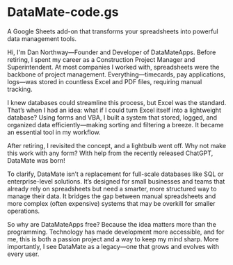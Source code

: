 # DataMate-code.gs
A Google Sheets add-on that transforms your spreadsheets into powerful data management tools.
<p>Hi, I'm Dan Northway—Founder and Developer of DataMateApps. Before retiring, I spent my career as a Construction Project Manager and Superintendent. At most companies I worked with, spreadsheets were the backbone of project management. Everything—timecards, pay applications, logs—was stored in countless Excel and PDF files, requiring manual tracking.

I knew databases could streamline this process, but Excel was the standard. That’s when I had an idea: what if I could turn Excel itself into a lightweight database? Using forms and VBA, I built a system that stored, logged, and organized data efficiently—making sorting and filtering a breeze. It became an essential tool in my workflow.

After retiring, I revisited the concept, and a lightbulb went off. Why not make this work with any form? With help from the recently released ChatGPT, DataMate was born!

To clarify, DataMate isn’t a replacement for full-scale databases like SQL or enterprise-level solutions. It’s designed for small businesses and teams that already rely on spreadsheets but need a smarter, more structured way to manage their data. It bridges the gap between manual spreadsheets and more complex (often expensive) systems that may be overkill for smaller operations.

So why are DataMateApps free? Because the idea matters more than the programming. Technology has made development more accessible, and for me, this is both a passion project and a way to keep my mind sharp. More importantly, I see DataMate as a legacy—one that grows and evolves with every user.</P>
